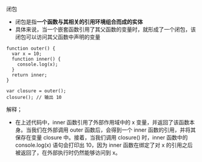 闭包
- 闭包是指**一个函数与其相关的引用环境组合而成的实体**
- 具体来说，当一个嵌套函数引用了其父函数的变量时，就形成了一个闭包，该闭包可以访问其父函数中声明的变量
```
function outer() {
  var x = 10;
  function inner() {
    console.log(x);
  }
  return inner;
}

var closure = outer();
closure(); // 输出 10
```
解释；
- 在上述代码中，inner 函数引用了外部作用域中的 x 变量，并返回了该函数本身。当我们在外部调用 outer 函数后，会得到一个 inner 函数的引用，并将其保存在变量 closure 中。接着，当我们调用 closure() 时，inner 函数中的 console.log(x) 语句会打印出 10，因为 inner 函数在绑定了对 x 的引用之后被返回了，在外部执行时仍然能够访问到 x。